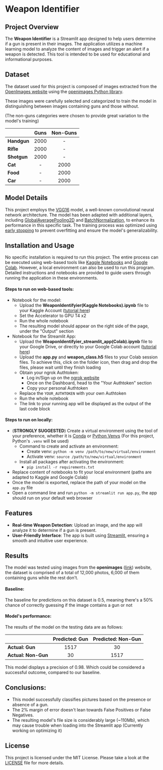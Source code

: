 # Weapon Identifier

## Project Overview

The **Weapon Identifier** is a Streamlit app designed to help users determine if a gun is present in their images. The application utilizes a machine learning model to analyze the content of images and trigger an alert if a weapon is detected. This tool is intended to be used for educational and informational purposes.

## Dataset

The dataset used for this project is composed of images extracted from the [OpenImages website](https://storage.googleapis.com/openimages/web/index.html) using the [openimages Python library](https://pypi.org/project/openimages/). 

These images were carefully selected and categorized to train the model in distinguishing between images containing guns and those without. 

(The non-guns categories were chosen to provide great variation to the model's training)

|                | Guns | Non-Guns |
|----------------|:--------------:|:------------------:|
| **Handgun**      |      2000       |        -          |
| **Rifle**  |      2000        |        -          |
| **Shotgun**  |      2000        |        -          |
| **Cat**  |      -        |        2000          |
| **Food**  |      -        |        2000          |
| **Car**  |      -        |        2000          |

## Model Details

This project employs the [VGG16](https://keras.io/api/applications/vgg/#vgg16-function) model, a well-known convolutional neural network architecture. The model has been adapted with additional layers, including [GlobalAveragePooling2D](https://www.tensorflow.org/api_docs/python/tf/keras/layers/GlobalAveragePooling2D) and [BatchNormalization](https://keras.io/api/layers/normalization_layers/batch_normalization/#batchnormalization-class), to enhance its performance in this specific task. The training process was optimized using [early stopping](https://keras.io/api/callbacks/early_stopping/#earlystopping-class) to prevent overfitting and ensure the model's generalizability.

## Installation and Usage

No specific installation is required to run this project. The entire process can be executed using web-based tools like [Kaggle Notebooks](https://www.kaggle.com/code) and [Google Colab](https://colab.research.google.com/). However, a local environment can also be used to run this program. Detailed instructions and notebooks are provided to guide users through running the application in these environments.

#### Steps to run on web-based tools:

- Notebook for the model:
    - Upload the **WeaponIdentifyier(Kaggle Notebooks).ipynb** file to your Kaggle Account ([tutorial here](https://www.youtube.com/watch?v=HaeoKp0akN0&t=4s))
    - Set the Accelerator to GPU T4 x2
    - Run the whole notebook
    - The resulting model should appear on the right side of the page, under the "Output" section
- Notebook for the Streamlit App:
    - Upload the **WeaponIdentifyier_streamlit_app(Colab).ipynb** file to your Google Drive, or directly to your Google Colab account ([tutorial here](https://www.youtube.com/watch?v=R3sKKvMCwTo))
    - Upload the **app.py** and **weapon_class.h5** files to your Colab session files. To achieve this, click on the folder icon, then drag and drop the files, please wait until they finish loading
    - Obtain your ngrok Authtoken:
        - Log in/Sign up on the [ngrok website](https://ngrok.com/)
        - Once on the Dashboard, head to the "Your Authtoken" section
        - Copy your personal Authtoken
    - Replace the `YOUR_AUTHTOKEN` with your own Authtoken
    - Run the whole notebook
    - The link to your running app will be displayed as the output of the last code block

#### Steps to run on locally:

- (**STRONGLY SUGGESTED**) Create a virtual environment using the tool of your preference, whether it is [Conda](https://conda.io/projects/conda/en/latest/user-guide/tasks/manage-environments.html) or [Python Venvs](https://docs.python.org/3/library/venv.html) (For this project, Python's `.venv` will be used)
    - Command to create and activate an environment:
        - Create venv: `python -m venv /path/to/new/virtual/environment`
        - Activate venv: `source /path/to/new/virtual/environment`
    - Install all packages after activating the environment:
        - `pip install -r requirements.txt`
- Replace content of notebooks to fit your local environment (paths are adapted to Kaggle and Google Colab)
- Once the model is exported, replace the path of your model on the `app.py` file
- Open a command line and run `python -m streamlit run app.py`, the app should run on your default web browser

## Features

- **Real-time Weapon Detection**: Upload an image, and the app will analyze it to determine if a gun is present.
- **User-Friendly Interface**: The app is built using [Streamlit](https://streamlit.io/), ensuring a smooth and intuitive user experience.

## Results

The model was tested using images from the **openimages** ([link](https://storage.googleapis.com/openimages/web/index.html)) website, the dataset is comprised of a total of 12,000 photos, 6,000 of them containing guns while the rest don't.

#### Baseline:

The baseline for predictions on this dataset is 0.5, meaning there's a 50% chance of correctly guessing if the image contains a gun or not

#### Model's performance:

The results of the model on the testing data are as follows:

|                | Predicted: Gun | Predicted: Non-Gun |
|----------------|:--------------:|:------------------:|
| **Actual: Gun**      |      1517       |        30          |
| **Actual: Non-Gun**  |      30        |        1517          |


This model displays a precision of 0.98. Which could be considered a successful outcome, compared to our baseline.

## Conclusions:

- This model successfully classifies pictures based on the presence or absence of a gun. 
- The 2% margin of error doesn't lean towards False Positives or False Negatives.
- The resulting model's file size is considerably large (~110Mb), which may cause trouble when loading into the Streamlit app (Currently working on optimizing it)

## License

This project is licensed under the MIT License. Please take a look at the [LICENSE](LICENSE) file for more details.
